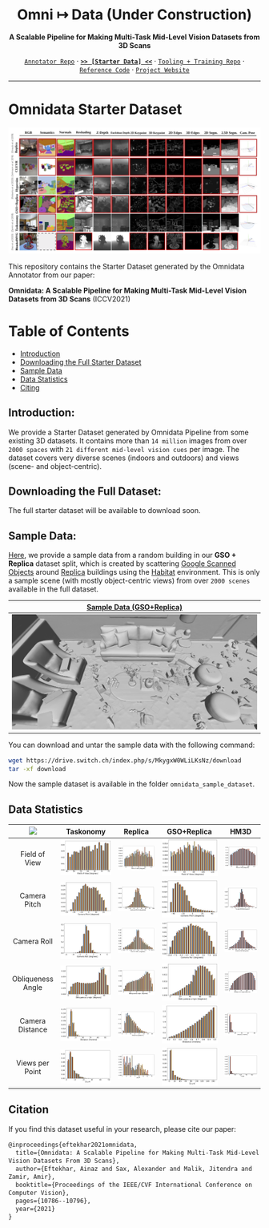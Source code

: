 <div align="center">

# Omni ↦ Data (Under Construction)
**A Scalable Pipeline for Making Multi-Task Mid-Level Vision Datasets from 3D Scans**

  
[`Annotator Repo`](https://github.com/Ainaz99/omnidata-annotator) &centerdot; [**`>> [Starter Data] <<`**](https://github.com/EPFL-VILAB/omnidata-dataset) &centerdot;  [`Tooling + Training Repo`](https://github.com/Ainaz99/omnidata-tools) &centerdot;  [`Reference Code`](https://github.com/Ainaz99/Omnidata) &centerdot; [`Project Website`](https://omnidata.vision)

</div>

---

Omnidata Starter Dataset
=================
![](./assets/starter_dataset.png)

This repository contains the Starter Dataset generated by the Omnidata Annotator from our paper:

**Omnidata: A Scalable Pipeline for Making Multi-Task Mid-Level Vision Datasets from 3D Scans** (ICCV2021)

Table of Contents
=================
   * [Introduction](#introduction)
   * [Downloading the Full Starter Dataset](#downloading-the-full-dataset)
   * [Sample Data](#sample-data)
   * [Data Statistics](#data-statistics)
   * [Citing](#citation)

## Introduction:
We provide a Starter Dataset generated by Omnidata Pipeline from some existing 3D datasets. It contains more than `14 million` images from over `2000 spaces` with `21 different mid-level vision cues` per image. The dataset covers very diverse scenes (indoors and outdoors) and views (scene- and object-centric).

## Downloading the Full Dataset:
The full starter dataset will be available to download soon.

## Sample Data:
[Here](https://github.com/Ainaz99/omnidata-sample-data), we provide a sample data from a random building in our **GSO + Replica** dataset split, which is created by scattering [Google Scanned Objects](https://app.ignitionrobotics.org/GoogleResearch/fuel/collections/Google%20Scanned%20Objects) around [Replica](https://github.com/facebookresearch/Replica-Dataset) buildings using the [Habitat](https://github.com/facebookresearch/habitat-sim) environment. This is only a sample scene (with mostly object-centric views) from over `2000 scenes` available in the full dataset.

| [Sample Data (GSO+Replica)](https://github.com/Ainaz99/omnidata-sample-data) | 
| :-------------: |
| ![](./assets/mesh1.png) 

You can download and untar the sample data with the following command:

```bash
wget https://drive.switch.ch/index.php/s/MkygxW0WLiLKsNz/download
tar -xf download
```

Now the sample dataset is available in the folder `omnidata_sample_dataset`.



## Data Statistics
| ![](./assets/statistics/train_test_val) | Taskonomy | Replica | GSO+Replica | HM3D |
| :-------------: |:-------------:|:-------------:|:-------------:|:-------------:| 
| Field of View | ![](./assets/statistics/field_of_view/taskonomy_field_of_view.png) | ![](./assets/statistics/field_of_view/replica_field_of_view.png) | ![](./assets/statistics/field_of_view/gso_field_of_view.png) | ![](./assets/statistics/field_of_view/hm3d_field_of_view.png)  |
| Camera Pitch |![](./assets/statistics/camera_pitch/taskonomy_camera_pitch.png) | ![](./assets/statistics/camera_pitch/replica_camera_pitch.png) | ![](./assets/statistics/camera_pitch/gso_camera_pitch.png) | ![](./assets/statistics/camera_pitch/hm3d_camera_pitch.png)  |
| Camera Roll | ![](./assets/statistics/camera_roll/taskonomy_camera_roll.png) | ![](./assets/statistics/camera_roll/replica_camera_roll.png) | ![](./assets/statistics/camera_roll/gso_camera_roll.png) | ![](./assets/statistics/camera_roll/hm3d_camera_roll.png)  | 
| Obliqueness Angle | ![](./assets/statistics/obliqueness_angle/taskonomy_obliqueness_angle.png) | ![](./assets/statistics/obliqueness_angle/replica_obliqueness_angle.png) | ![](./assets/statistics/obliqueness_angle/gso_obliqueness_angle.png) | ![](./assets/statistics/obliqueness_angle/hm3d_obliqueness_angle.png)  |
| Camera Distance | ![](./assets/statistics/camera_distance/taskonomy_camera_distance.png) | ![](./assets/statistics/camera_distance/replica_camera_distance.png) | ![](./assets/statistics/camera_distance/gso_camera_distance.png) | ![](./assets/statistics/camera_distance/hm3d_camera_distance.png)  |
| Views per Point | ![](./assets/statistics/views_per_point/taskonomy_views_per_point.png) | ![](./assets/statistics/views_per_point/replica_views_per_point.png) | ![](./assets/statistics/views_per_point/gso_views_per_point.png) | ![](./assets/statistics/views_per_point/hm3d_views_per_point.png)  |


## Citation
If you find this dataset useful in your research, please cite our paper:
```
@inproceedings{eftekhar2021omnidata,
  title={Omnidata: A Scalable Pipeline for Making Multi-Task Mid-Level Vision Datasets From 3D Scans},
  author={Eftekhar, Ainaz and Sax, Alexander and Malik, Jitendra and Zamir, Amir},
  booktitle={Proceedings of the IEEE/CVF International Conference on Computer Vision},
  pages={10786--10796},
  year={2021}
}
```
